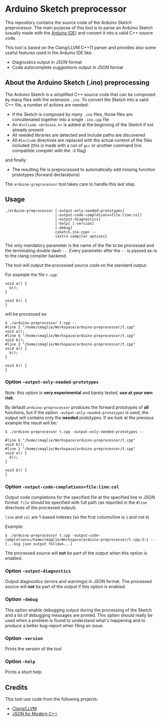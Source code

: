 # Arduino Sketch preprocessor

This repository contains the source code of the Arduino Sketch preprocessor.
The main purpose of this tool is to parse an Arduino Sketch (usually made with the [Arduino IDE](https://github.com/arduino/Arduino)) and convert it into a valid C++ source code.

This tool is based on the Clang/LLVM C++11 parser and provides also some useful features used in the Arduino IDE like:

* Diagnostics output in JSON format
* Code autocomplete suggestions output in JSON format

## About the Arduino Sketch (.ino) preprocessing

The Arduino Sketch is a simplified C++ source code that can be composed by many files with the extension `.ino`.
To convert the Sketch into a valid C++ file, a number of actions are needed:

* If the Sketch is composed by many `.ino` files, those files are concatenated together into a single `.ino.cpp` file
* An `#inlcude <Arduino.h>` is added at the beginning of the Sketch if not already present
* All needed libraries are detected and include paths are discovered
* All `#include` directives are replaced with the actual content of the files included (this is made with a run of `gcc` or another command line compatible compiler with the `-E` flag)

and finally:

* The resulting file is preprocessed to automatically add missing function prototypes (forward declarations)

The `arduino-preprocessor` tool takes care to handle this last step.

## Usage

```
./arduino-preprocessor [-output-only-needed-prototypes]
                       [-output-code-completions=file:line:col]
                       [-output-diagnostics]
                       [-help] [-version]
                       [-debug]
                       <sketch.ino.cpp> --
                       [extra compiler options]
```

The only mandatory parameter is the name of the file to be processed and the terminating double dash `--`. Every parameter after the `--` is passed as-is to the clang compiler backend.

The tool will output the processed source code on the standard output.

For example the file `t.cpp`:

```
void a() {
  b();
}

void b() {
}
```

will be processed as:

```
$ ./arduino-preprocessor t.cpp --
#line 2 "/home/cmaglie/Workspace/arduino-preprocessor/t.cpp"
void a();
#line 6 "/home/cmaglie/Workspace/arduino-preprocessor/t.cpp"
void b();
#line 2 "/home/cmaglie/Workspace/arduino-preprocessor/t.cpp"
void a() {
  b();
}

void b() {
}
```

### Option `-output-only-needed-prototypes`

Note: this option is **very experimental** and barely tested, **use at your own risk**.

By default `arduino-preprocessor` produces the forward prototypes of **all** functions, but if the option `-output-only-needed-prototypes` is used, the output will contains only the **needed** prototypes. If we look at the previous example the result will be:

```
$ ./arduino-preprocessor t.cpp -output-only-needed-prototypes --

#line 6 "/home/cmaglie/Workspace/arduino-preprocessor/t.cpp"
void b();
#line 2 "/home/cmaglie/Workspace/arduino-preprocessor/t.cpp"
void a() {
  b();
}

void b() {
}
```

### Option `-output-code-completions=file:line:col`

Output code completions for the specified file at the specified line in JSON format. `file` should be specified with full path (as reported in the `#line` directives of the processed output).

`line` and `col` are 1-based indexes (so the first column/line is `1` and not `0`)

Example:

```
$ ./arduino-preprocessor t.cpp -output-code-completions=/home/cmaglie/Workspace/arduino-preprocessor/t.cpp:3:1 --
[...big json output follows...]
```

The processed source will **not** be part of the output when this option is enabled.

### Option `-output-diagnostics`

Output diagnostics (errors and warnings) in JSON format. The processed source will **not** be part of the output if this option is enabled.

### Option `-debug`

This option enable debugging output during the processing of the Sketch and a lot of debugging messages are printed. This option should really be used when a problem is found to understand what's happening and to produce a better bug-report when filing an issue.

### Option `-version`

Prints the version of the tool

### Option `-help`

Prints a short help

## Credits

This tool use code from the following projects:

- [Clang/LLVM](http://llvm.org)
- [JSON for Modern C++](https://github.com/nlohmann/json)
